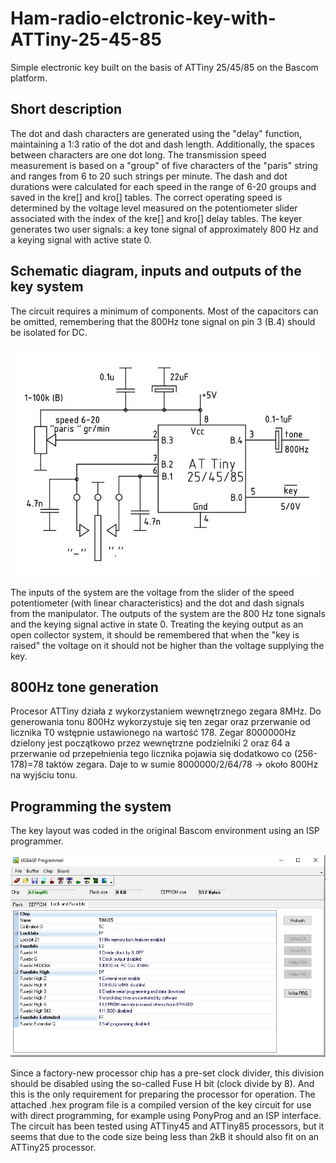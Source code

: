 # Ham-radio-elctronic-key-with-ATTiny-25-45-85
Simple electronic key built on the basis of ATTiny 25/45/85 on the Bascom platform.

## Short description
The dot and dash characters are generated using the "delay" function, maintaining a 1:3 ratio of the dot and dash length. Additionally, the spaces between characters are one dot long.
The transmission speed measurement is based on a "group" of five characters of the "paris" string and ranges from 6 to 20 such strings per minute. The dash and dot durations were calculated for each speed in the range of 6-20 groups and saved in the kre[] and kro[] tables. The correct operating speed is determined by the voltage level measured on the potentiometer slider associated with the index of the kre[] and kro[] delay tables. The keyer generates two user signals: a key tone signal of approximately 800 Hz and a keying signal with active state 0.

## Schematic diagram, inputs and outputs of the key system
The circuit requires a minimum of components. Most of the capacitors can be omitted, remembering that the 800Hz tone signal on pin 3 (B.4) should be isolated for DC.

![Screenshot of a comment on a GitHub issue showing an image, added in the Markdown, of an Octocat smiling and raising a tentacle.](/el_key2.jpg)

The inputs of the system are the voltage from the slider of the speed potentiometer (with linear characteristics) and the dot and dash signals from the manipulator. The outputs of the system are the 800 Hz tone signals and the keying signal active in state 0. Treating the keying output as an open collector system, it should be remembered that when the "key is raised" the voltage on it should not be higher than the voltage supplying the key.

## 800Hz tone generation
Procesor ATTiny działa z wykorzystaniem wewnętrznego zegara 8MHz. Do generowania tonu 800Hz wykorzystuje się ten zegar oraz przerwanie od licznika T0 wstępnie ustawionego na wartość 178. Zegar 8000000Hz dzielony jest początkowo przez wewnętrzne podzielniki 2 oraz 64 a przerwanie od przepełnienia tego licznika pojawia się dodatkowo co (256-178)=78 taktów zegara. Daje to w sumie 8000000/2/64/78 -> około 800Hz na wyjściu tonu.

## Programming the system
The key layout was coded in the original Bascom environment using an ISP programmer.

![Screenshot of a comment on a GitHub issue showing an image, added in the Markdown, of an Octocat smiling and raising a tentacle.](/fuse_bits2.jpg)

Since a factory-new processor chip has a pre-set clock divider, this division should be disabled using the so-called Fuse H bit (clock divide by 8). And this is the only requirement for preparing the processor for operation.
The attached .hex program file is a compiled version of the key circuit for use with direct programming, for example using PonyProg and an ISP interface.
The circuit has been tested using ATTiny45 and ATTiny85 processors, but it seems that due to the code size being less than 2kB it should also fit on an ATTiny25 processor.

